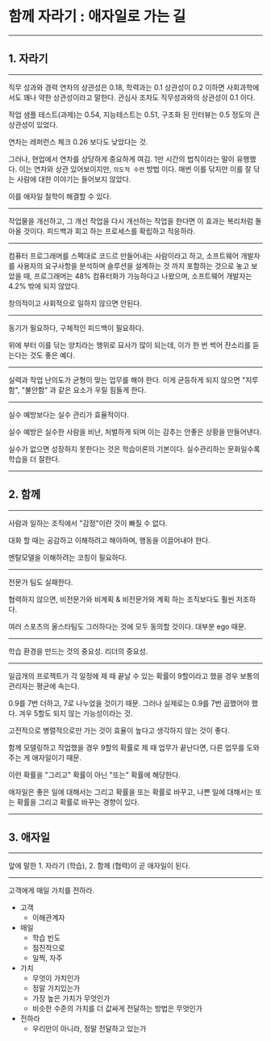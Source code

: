 # 함께 자라기 : 애자일로 가는 길

---

## 1. 자라기

---

직무 성과와 경력 연차의 상관성은 0.18, 학력과는 0.1 
상관성이 0.2 이하면 사회과학에서도 꽤나 약한 상관성이라고 말한다. 관심사 조차도 직무성과와의 상관성이 0.1 이다.

작업 샘플 테스트(과제)는 0.54, 지능테스트는 0.51, 구조화 된 인터뷰는 0.5 정도의 큰 상관성이 있었다.

연차는 레퍼런스 체크 0.26 보다도 낮았다는 것.

그러나, 현업에서 연차를 상당하게 중요하게 여김.
1만 시간의 법칙이라는 말이 유행했다. 이는 연차와 상관 있어보이지만, `의도적 수련` 방법 이다. 매번 이를 닦지만 이를 잘 닦는 사람에 대한 이야기는 들어보지 않았다.

이를 애자일 철학이 해결할 수 있다.

---

작업물을 개선하고, 그 개선 작업을 다시 개선하는 작업을 한다면 이 효과는 복리처럼 돌아올 것이다. 피드백과 회고 하는 프로세스를 확립하고 적응하라.

---

컴퓨터 프로그래머를 스펙대로 코드르 만들어내는 사람이라고 하고, 소프트웨어 개발자를 사용자의 요구사항을 분석하며 솔루션을 설계하는 것 까지 포함하는 것으로 놓고 보았을 때,
프로그래머는 48% 컴퓨터화가 가능하다고 나왔으며, 소프트웨어 개발자는 4.2% 밖에 되지 않았다.

창의적이고 사회적으로 일하지 않으면 안된다.

---

동기가 필요하다, 구체적인 피드백이 필요하다. 

위에 부터 이를 닦는 양치라는 행위로 묘사가 많이 되는데, 이가 한 번 썩어 잔소리를 듣는다는 것도 좋은 예다.

---

실력과 작업 난의도가 균형이 맞는 업무를 해야 한다.
이게 균등하게 되지 않으면 "지루함", "불안함" 과 같은 요소가 우릴 힘들게 한다.

---

실수 예방보다는 실수 관리가 효율적이다.

실수 예방은 실수한 사람을 비난, 처벌하게 되며 이는 감추는 안좋은 상황을 만들어낸다.

실수가 없으면 성장하지 못한다는 것은 학습이론의 기본이다. 실수관리하는 문화일수록 학습을 더 잘한다.

---

## 2. 함께

---

사람과 일하는 조직에서 "감정"이란 것이 빠질 수 없다.

대화 할 때는 공감하고 이해하려고 해야하며, 행동을 이끌어내야 한다.

멘탈모델을 이해하려는 코칭이 필요하다.

---

전문가 팀도 실패한다.

협력하지 않으면, 비전문가와 비계획 & 비전문가와 계획 하는 조직보다도 훨씬 저조하다.

여러 스포츠의 올스타팀도 그러하다는 것에 모두 동의할 것이다. 대부분 ego 때문.

---

학습 환경을 만드는 것의 중요성. 리더의 중요성.

---

일곱개의 프로젝트가 각 일정에 제 때 끝날 수 있는 확률이 9할이라고 했을 경우 보통의 관리자는 평균에 속는다.

0.9를 7번 더하고, 7로 나누었을 것이기 때문. 그러나 실제로는 0.9를 7번 곱했어야 했다. 겨우 5할도 되지 않는 가능성이라는 것.

고전적으로 병렬적으로만 가는 것이 효율이 높다고 생각하지 않는 것이 좋다.

함께 모델링하고 작업했을 경우 9할의 확률로 제 때 업무가 끝난다면, 다른 업무를 도와주는 게 애자일이기 때문.

이런 확률을 "그리고" 확률이 아닌 "또는" 확률에 해당한다.

애자일은 좋은 일에 대해서는 그리고 확률을 또는 확률로 바꾸고, 나쁜 일에 대해서는 또는 확률을 그리고 확률로 바꾸는 경향이 있다.

---

## 3. 애자일

---

앞에 말한 1. 자라기 (학습), 2. 함께 (협력)이 곧 애자일이 된다.

---

고객에게 매일 가치를 전하라.

- 고객
  - 이해관계자
- 매일
  - 학습 빈도
  - 점진적으로
  - 일찍, 자주
- 가치
  - 무엇이 가치인가
  - 정말 가치있는가
  - 가장 높은 가치가 무엇인가
  - 비슷한 수준의 가치를 더 값싸게 전달하는 방법은 무엇인가
- 전하라
  - 우리만이 아니라, 정말 전달하고 있는가
  

